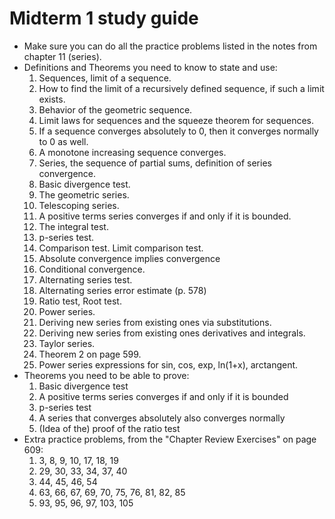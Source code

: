 # Midterm 1 study guide

- Make sure you can do all the practice problems listed in the notes from chapter 11 (series).
- Definitions and Theorems you need to know to state and use:
    1. Sequences, limit of a sequence.
    2. How to find the limit of a recursively defined sequence, if such a limit exists.
    3. Behavior of the geometric sequence.
    4. Limit laws for sequences and the squeeze theorem for sequences.
    5. If a sequence converges absolutely to 0, then it converges normally to 0 as well.
    6. A monotone increasing sequence converges.
    7. Series, the sequence of partial sums, definition of series convergence.
    8. Basic divergence test.
    9. The geometric series.
    10. Telescoping series.
    11. A positive terms series converges if and only if it is bounded.
    12. The integral test.
    13. p-series test.
    14. Comparison test. Limit comparison test.
    15. Absolute convergence implies convergence
    16. Conditional convergence.
    17. Alternating series test.
    18. Alternating series error estimate (p. 578)
    18. Ratio test, Root test.
    19. Power series.
    20. Deriving new series from existing ones via substitutions.
    21. Deriving new series from existing ones derivatives and integrals.
    22. Taylor series.
    23. Theorem 2 on page 599.
    24. Power series expressions for sin, cos, exp, ln(1+x), arctangent.
- Theorems you need to be able to prove:
    1. Basic divergence test
    2. A positive terms series converges if and only if it is bounded
    3. p-series test
    3. A series that converges absolutely also converges normally
    4. (Idea of the) proof of the ratio test
- Extra practice problems, from the "Chapter Review Exercises" on page 609:
    1. 3, 8, 9, 10, 17, 18, 19
    2. 29, 30, 33, 34, 37, 40
    3. 44, 45, 46, 54
    4. 63, 66, 67, 69, 70, 75, 76, 81, 82, 85
    5. 93, 95, 96, 97, 103, 105
